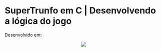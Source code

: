 # SuperTrunfo em C | Desenvolvendo a lógica do jogo

Desenvolvido em: 
<p align="center">
  <a href="https://skillicons.dev">
    <img src="https://skillicons.dev/icons?i=c,kubernetes,docker,c,vim" />
  </a>
</p>
